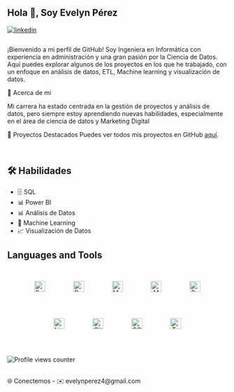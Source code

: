 ## Hola 👋, Soy Evelyn Pérez  
  

<a href="https://www.linkedin.com/in/evelyn-delvalle-p%C3%A9rez/" target="_blank">
<img src=https://img.shields.io/badge/linkedin-%231E77B5.svg?&style=for-the-badge&logo=linkedin&logoColor=white alt=linkedin style="margin-bottom: 5px;" />
</a>  


###   
¡Bienvenido a mi perfil de GitHub! Soy Ingeniera en Informática con experiencia en administración y una gran pasión por la Ciencia de Datos. Aquí puedes explorar algunos de los proyectos en los que he trabajado, con un enfoque en análisis de datos, ETL, Machine learning y visualización de datos.

  
🙋 Acerca de mí

Mi carrera ha estado centrada en la gestión de proyectos y análisis de datos, pero siempre estoy aprendiendo nuevas habilidades, especialmente en el área de ciencia de datos y Marketing Digital  
  

🚀 Proyectos Destacados
Puedes ver todos mis proyectos en GitHub [aquí](https://github.com/eveper13?tab=repositories).

<br/>  

## 🛠️ Habilidades  
- 🗄️ SQL  
- 📊 Power BI  
- 📊 Análisis de Datos  
- 🤖 Machine Learning  
- 📈 Visualización de Datos

## Languages and Tools  
<div align="center">  
<a href="https://scikit-learn.org/" target="_blank"><img style="margin: 30px;" src="https://upload.wikimedia.org/wikipedia/commons/0/05/Scikit_learn_logo_small.svg" alt="Scikit-learn" height="25" /></a>
<a href="https://www.docker.com/" target="_blank"><img style="margin: 30px;" src="https://profilinator.rishav.dev/skills-assets/docker-original-wordmark.svg" alt="Docker" height="25" /></a>  
<a href="https://www.mysql.com/" target="_blank"><img style="margin: 30px;" src="https://profilinator.rishav.dev/skills-assets/mysql-original-wordmark.svg" alt="MySQL" height="25" /></a>  
<a href="https://www.mongodb.com/" target="_blank"><img style="margin: 30px;" src="https://profilinator.rishav.dev/skills-assets/mongodb-original-wordmark.svg" alt="MongoDB" height="25" /></a>  
<a href="https://www.python.org/" target="_blank"><img style="margin: 30px;" src="https://profilinator.rishav.dev/skills-assets/python-original.svg" alt="Python" height="25" /></a>  
<a href="https://www.linux.org/" target="_blank"><img style="margin: 30px;" src="https://profilinator.rishav.dev/skills-assets/linux-original.svg" alt="Linux" height="25" /></a>  
<a href="https://github.com/" target="_blank"><img style="margin: 30px;" src="https://profilinator.rishav.dev/skills-assets/git-scm-icon.svg" alt="Git" height="25" /></a>  
<a href="https://cloud.google.com/" target="_blank"><img style="margin: 30px;" src="https://profilinator.rishav.dev/skills-assets/google_cloud-icon.svg" alt="GCP" height="25" /></a>   
<a href="https://www.tensorflow.org/" target="_blank"><img style="margin: 30px;" src="https://profilinator.rishav.dev/skills-assets/tensorflow-icon.svg" alt="TensorFlow" height="25" /></a>  
</div>  

<br/>  

![Profile views counter](https://komarev.com/ghpvc/?username=eveper13&&style=flat-square)  
  

<br/>  
🌐 Conectemos
- ✉️ evelynperez4@gmail.com  
  

